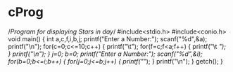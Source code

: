 # cProg
/*Program for displaying Stars in day*/
#include<stdio.h>
#include<conio.h>
void main()
{
int a,c,f,i,b,j;
printf("Enter a Number:");
scanf("%d",&a);
printf("\n");
for(c=0;c<=10;c++)
{
printf("\t");
for(f=c;f<a;f++)
{
printf("\t *");
}
printf("\n");
}
j=0;
b=0;
printf("Enter a Number:");
scanf("%d",&i);
for(b=0;b<=i;b++)
{
for(j=0;j<=b;j++)
{
printf("*");
}
printf("\n");
}
getch();
}
